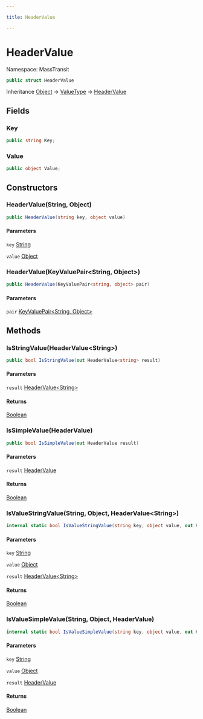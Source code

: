 ```yaml
---

title: HeaderValue

---
```


# HeaderValue

Namespace: MassTransit

```csharp
public struct HeaderValue
```

Inheritance [Object](https://learn.microsoft.com/en-us/dotnet/api/system.object) → [ValueType](https://learn.microsoft.com/en-us/dotnet/api/system.valuetype) → [HeaderValue](../masstransit/headervalue)

## Fields

### **Key**

```csharp
public string Key;
```

### **Value**

```csharp
public object Value;
```

## Constructors

### **HeaderValue(String, Object)**

```csharp
public HeaderValue(string key, object value)
```

#### Parameters

`key` [String](https://learn.microsoft.com/en-us/dotnet/api/system.string)<br/>

`value` [Object](https://learn.microsoft.com/en-us/dotnet/api/system.object)<br/>

### **HeaderValue(KeyValuePair\<String, Object\>)**

```csharp
public HeaderValue(KeyValuePair<string, object> pair)
```

#### Parameters

`pair` [KeyValuePair\<String, Object\>](https://learn.microsoft.com/en-us/dotnet/api/system.collections.generic.keyvaluepair-2)<br/>

## Methods

### **IsStringValue(HeaderValue\<String\>)**

```csharp
public bool IsStringValue(out HeaderValue<string> result)
```

#### Parameters

`result` [HeaderValue\<String\>](../masstransit/headervalue-1)<br/>

#### Returns

[Boolean](https://learn.microsoft.com/en-us/dotnet/api/system.boolean)<br/>

### **IsSimpleValue(HeaderValue)**

```csharp
public bool IsSimpleValue(out HeaderValue result)
```

#### Parameters

`result` [HeaderValue](../masstransit/headervalue)<br/>

#### Returns

[Boolean](https://learn.microsoft.com/en-us/dotnet/api/system.boolean)<br/>

### **IsValueStringValue(String, Object, HeaderValue\<String\>)**

```csharp
internal static bool IsValueStringValue(string key, object value, out HeaderValue<string> result)
```

#### Parameters

`key` [String](https://learn.microsoft.com/en-us/dotnet/api/system.string)<br/>

`value` [Object](https://learn.microsoft.com/en-us/dotnet/api/system.object)<br/>

`result` [HeaderValue\<String\>](../masstransit/headervalue-1)<br/>

#### Returns

[Boolean](https://learn.microsoft.com/en-us/dotnet/api/system.boolean)<br/>

### **IsValueSimpleValue(String, Object, HeaderValue)**

```csharp
internal static bool IsValueSimpleValue(string key, object value, out HeaderValue result)
```

#### Parameters

`key` [String](https://learn.microsoft.com/en-us/dotnet/api/system.string)<br/>

`value` [Object](https://learn.microsoft.com/en-us/dotnet/api/system.object)<br/>

`result` [HeaderValue](../masstransit/headervalue)<br/>

#### Returns

[Boolean](https://learn.microsoft.com/en-us/dotnet/api/system.boolean)<br/>
